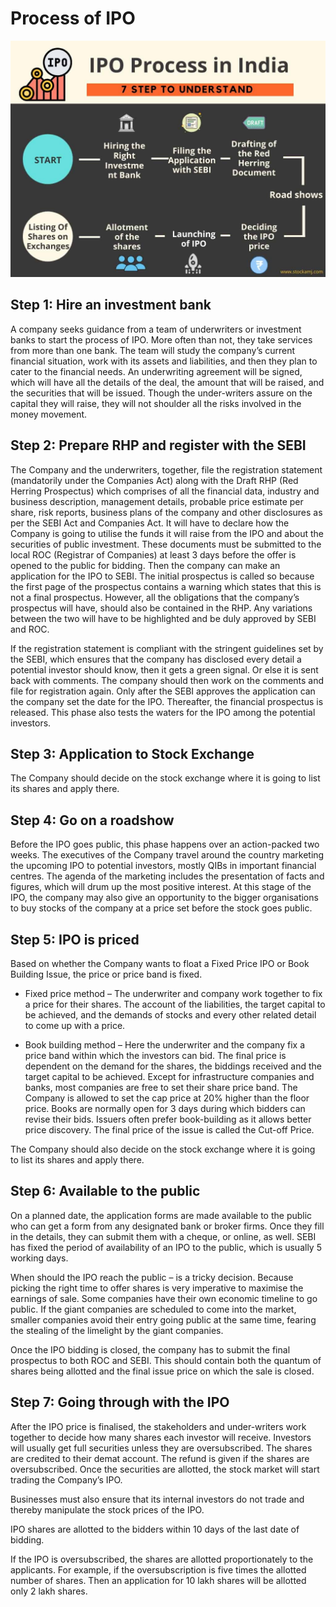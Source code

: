 # Process of IPO

![ipo process](image-1.png)

## Step 1: Hire an investment bank

A company seeks guidance from a team of underwriters or investment banks to start the process of IPO. More often than not, they take services from more than one bank. The team will study the company’s current financial situation, work with its assets and liabilities, and then they plan to cater to the financial needs. An underwriting agreement will be signed, which will have all the details of the deal, the amount that will be raised, and the securities that will be issued. Though the under-writers assure on the capital they will raise, they will not shoulder all the risks involved in the money movement.

## Step 2: Prepare RHP and register with the SEBI 

The Company and the underwriters, together, file the registration statement (mandatorily under the Companies Act) along with the Draft RHP (Red Herring Prospectus) which comprises of all the financial data, industry and business description, management details, probable price estimate per share, risk reports, business plans of the company and other disclosures as per the SEBI Act and Companies Act. It will have to declare how the Company is going to utilise the funds it will raise from the IPO and about the securities of public investment. These documents must be submitted to the local ROC (Registrar of Companies) at least 3 days before the offer is opened to the public for bidding. Then the company can make an application for the IPO to SEBI. The initial prospectus is called so because the first page of the prospectus contains a warning which states that this is not a final prospectus. However, all the obligations that the company’s prospectus will have, should also be contained in the RHP. Any variations between the two will have to be highlighted and be duly approved by SEBI and ROC.

If the registration statement is compliant with the stringent guidelines set by the SEBI, which ensures that the company has disclosed every detail a potential investor should know, then it gets a green signal. Or else it is sent back with comments. The company should then work on the comments and file for registration again. Only after the SEBI approves the application can the company set the date for the IPO. Thereafter, the financial prospectus is released. This phase also tests the waters for the IPO among the potential investors.

## Step 3: Application to Stock Exchange

The Company should decide on the stock exchange where it is going to list its shares and apply there.

## Step 4: Go on a roadshow

Before the IPO goes public, this phase happens over an action-packed two weeks. The executives of the Company travel around the country marketing the upcoming IPO to potential investors, mostly QIBs in important financial centres. The agenda of the marketing includes the presentation of facts and figures, which will drum up the most positive interest.  At this stage of the IPO, the company may also give an opportunity to the bigger organisations to buy stocks of the company at a price set before the stock goes public.

## Step 5: IPO is priced

Based on whether the Company wants to float a Fixed Price IPO or Book Building Issue, the price or price band is fixed.

- Fixed price method – The underwriter and company work together to fix a price for their shares. The account of the liabilities, the target capital to be achieved, and the demands of stocks and every other related detail to come up with a price.

- Book building method – Here the underwriter and the company fix a price band within which the investors can bid. The final price is dependent on the demand for the shares, the biddings received and the target capital to be achieved. Except for infrastructure companies and banks, most companies are free to set their share price band. The Company is allowed to set the cap price at 20% higher than the floor price. Books are normally open for 3 days during which bidders can revise their bids. Issuers often prefer book-building as it allows better price discovery. The final price of the issue is called the Cut-off Price.

The Company should also decide on the stock exchange where it is going to list its shares and apply there.

## Step 6: Available to the public 

On a planned date, the application forms are made available to the public who can get a form from any designated bank or broker firms. Once they fill in the details, they can submit them with a cheque, or online, as well. SEBI has fixed the period of availability of an IPO to the public, which is usually 5 working days.

When should the IPO reach the public – is a tricky decision. Because picking the right time to offer shares is very imperative to maximise the earnings of sale. Some companies have their own economic timeline to go public. If the giant companies are scheduled to come into the market, smaller companies avoid their entry going public at the same time, fearing the stealing of the limelight by the giant companies.

Once the IPO bidding is closed, the company has to submit the final prospectus to both ROC and SEBI. This should contain both the quantum of shares being allotted and the final issue price on which the sale is closed.

## Step 7: Going through with the IPO

After the IPO price is finalised, the stakeholders and under-writers work together to decide how many shares each investor will receive. Investors will usually get full securities unless they are oversubscribed. The shares are credited to their demat account. The refund is given if the shares are oversubscribed. Once the securities are allotted, the stock market will start trading the Company’s IPO.

Businesses must also ensure that its internal investors do not trade and thereby manipulate the stock prices of the IPO. 

IPO shares are allotted to the bidders within 10 days of the last date of bidding.

If the IPO is oversubscribed, the shares are allotted proportionately to the applicants. For example, if the oversubscription is five times the allotted number of shares. Then an application for 10 lakh shares will be allotted only 2 lakh shares.


